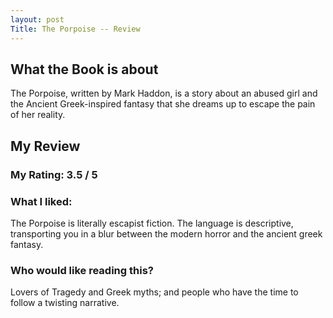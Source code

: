 ```yaml
---
layout: post
Title: The Porpoise -- Review
---
```


## What the Book is about
The Porpoise, written by Mark Haddon, is a story about an abused girl and the Ancient Greek-inspired fantasy that she dreams up to escape the pain of her reality.

## My Review

### My Rating: 3.5 / 5

### What I liked:
The Porpoise is literally escapist fiction.
The language is descriptive, transporting you in a blur between the modern horror and the ancient greek fantasy.

### Who would like reading this?
Lovers of Tragedy and Greek myths; and people who have the time to follow a twisting narrative.
